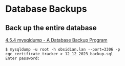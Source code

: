 # Database Backups

## Back up the entire database
[4.5.4 mysqldump - A Database Backup Program](https://dev.mysql.com/doc/refman/8.0/en/mysqldump.html)
```
$ mysqldump -u root -h obsidian.lan --port=3306 -p cgc_certificate_tracker > 12_12_2023_backup.sql
Enter password:
```
